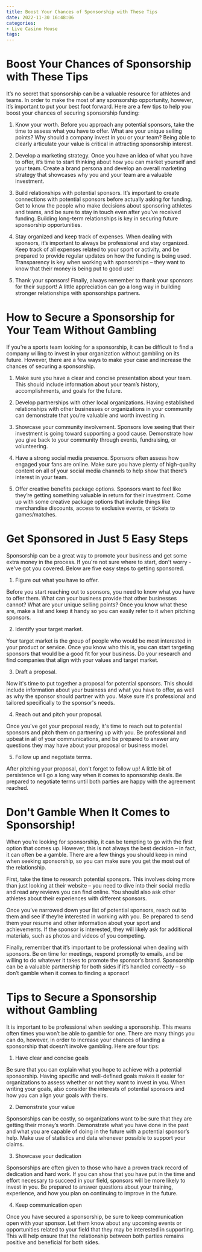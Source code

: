 ```yaml
---
title: Boost Your Chances of Sponsorship with These Tips 
date: 2022-11-30 16:48:06
categories:
- Live Casino House
tags:
---
```



#  Boost Your Chances of Sponsorship with These Tips 

It’s no secret that sponsorship can be a valuable resource for athletes and teams. In order to make the most of any sponsorship opportunity, however, it’s important to put your best foot forward. Here are a few tips to help you boost your chances of securing sponsorship funding:

1. Know your worth. Before you approach any potential sponsors, take the time to assess what you have to offer. What are your unique selling points? Why should a company invest in you or your team? Being able to clearly articulate your value is critical in attracting sponsorship interest.

2. Develop a marketing strategy. Once you have an idea of what you have to offer, it’s time to start thinking about how you can market yourself and your team. Create a brand persona and develop an overall marketing strategy that showcases why you and your team are a valuable investment.

3. Build relationships with potential sponsors. It’s important to create connections with potential sponsors before actually asking for funding. Get to know the people who make decisions about sponsoring athletes and teams, and be sure to stay in touch even after you’ve received funding. Building long-term relationships is key in securing future sponsorship opportunities.

4. Stay organized and keep track of expenses. When dealing with sponsors, it’s important to always be professional and stay organized. Keep track of all expenses related to your sport or activity, and be prepared to provide regular updates on how the funding is being used. Transparency is key when working with sponsorships – they want to know that their money is being put to good use!

5. Thank your sponsors! Finally, always remember to thank your sponsors for their support! A little appreciation can go a long way in building stronger relationships with sponsorships partners.

#  How to Secure a Sponsorship for Your Team Without Gambling 

If you’re a sports team looking for a sponsorship, it can be difficult to find a company willing to invest in your organization without gambling on its future. However, there are a few ways to make your case and increase the chances of securing a sponsorship.

1) Make sure you have a clear and concise presentation about your team. This should include information about your team’s history, accomplishments, and goals for the future.

2) Develop partnerships with other local organizations. Having established relationships with other businesses or organizations in your community can demonstrate that you’re valuable and worth investing in.

3) Showcase your community involvement. Sponsors love seeing that their investment is going toward supporting a good cause. Demonstrate how you give back to your community through events, fundraising, or volunteering.

4) Have a strong social media presence. Sponsors often assess how engaged your fans are online. Make sure you have plenty of high-quality content on all of your social media channels to help show that there’s interest in your team.

5) Offer creative benefits package options. Sponsors want to feel like they’re getting something valuable in return for their investment. Come up with some creative package options that include things like merchandise discounts, access to exclusive events, or tickets to games/matches.

#  Get Sponsored in Just 5 Easy Steps 

Sponsorship can be a great way to promote your business and get some extra money in the process. If you're not sure where to start, don't worry - we've got you covered. Below are five easy steps to getting sponsored.

1. Figure out what you have to offer.

Before you start reaching out to sponsors, you need to know what you have to offer them. What can your business provide that other businesses cannot? What are your unique selling points? Once you know what these are, make a list and keep it handy so you can easily refer to it when pitching sponsors.

2. Identify your target market.

Your target market is the group of people who would be most interested in your product or service. Once you know who this is, you can start targeting sponsors that would be a good fit for your business. Do your research and find companies that align with your values and target market.

3. Draft a proposal.

Now it's time to put together a proposal for potential sponsors. This should include information about your business and what you have to offer, as well as why the sponsor should partner with you. Make sure it's professional and tailored specifically to the sponsor's needs.

4. Reach out and pitch your proposal.

Once you've got your proposal ready, it's time to reach out to potential sponsors and pitch them on partnering up with you. Be professional and upbeat in all of your communications, and be prepared to answer any questions they may have about your proposal or business model.

5. Follow up and negotiate terms.

After pitching your proposal, don't forget to follow up! A little bit of persistence will go a long way when it comes to sponsorship deals. Be prepared to negotiate terms until both parties are happy with the agreement reached.

#  Don't Gamble When It Comes to Sponsorship! 

When you’re looking for sponsorship, it can be tempting to go with the first option that comes up. However, this is not always the best decision – in fact, it can often be a gamble. There are a few things you should keep in mind when seeking sponsorship, so you can make sure you get the most out of the relationship.

First, take the time to research potential sponsors. This involves doing more than just looking at their website – you need to dive into their social media and read any reviews you can find online. You should also ask other athletes about their experiences with different sponsors.

Once you’ve narrowed down your list of potential sponsors, reach out to them and see if they’re interested in working with you. Be prepared to send them your resume and other information about your sport and achievements. If the sponsor is interested, they will likely ask for additional materials, such as photos and videos of you competing.

Finally, remember that it’s important to be professional when dealing with sponsors. Be on time for meetings, respond promptly to emails, and be willing to do whatever it takes to promote the sponsor’s brand. Sponsorship can be a valuable partnership for both sides if it’s handled correctly – so don’t gamble when it comes to finding a sponsor!

#  Tips to Secure a Sponsorship without Gambling

It is important to be professional when seeking a sponsorship. This means often times you won’t be able to gamble for one. There are many things you can do, however, in order to increase your chances of landing a sponsorship that doesn’t involve gambling. Here are four tips:

1. Have clear and concise goals

Be sure that you can explain what you hope to achieve with a potential sponsorship. Having specific and well-defined goals makes it easier for organizations to assess whether or not they want to invest in you. When writing your goals, also consider the interests of potential sponsors and how you can align your goals with theirs.

2. Demonstrate your value

Sponsorships can be costly, so organizations want to be sure that they are getting their money’s worth. Demonstrate what you have done in the past and what you are capable of doing in the future with a potential sponsor’s help. Make use of statistics and data whenever possible to support your claims.

3. Showcase your dedication

Sponsorships are often given to those who have a proven track record of dedication and hard work. If you can show that you have put in the time and effort necessary to succeed in your field, sponsors will be more likely to invest in you. Be prepared to answer questions about your training, experience, and how you plan on continuing to improve in the future.

4. Keep communication open

Once you have secured a sponsorship, be sure to keep communication open with your sponsor. Let them know about any upcoming events or opportunities related to your field that they may be interested in supporting. This will help ensure that the relationship between both parties remains positive and beneficial for both sides.
